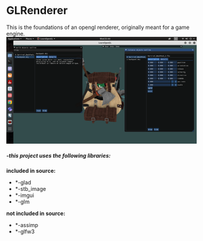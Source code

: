 # GLRenderer


This is the foundations of an opengl renderer, originally meant for a game engine.
![Alt text](./demo-pict.png?raw=true "demo")

<h5>-this project uses the following libraries:</h5>
<strong>	included in source:</strong>
<ul>		
<li>		*-glad</li>
<li>		*-stb_image</li>
<li>		*-imgui</li>
<li>		*-glm</li>
</ul>
	<strong>not included in source:</strong>

<ul>
<li>		*-assimp</li>
<li>		*-glfw3</li>
		
</ul>
